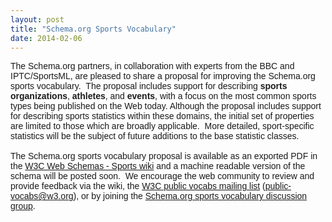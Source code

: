```yaml
---
layout: post
title: "Schema.org Sports Vocabulary"
date: 2014-02-06
---
```


<p><span style="font-family: Arial, Helvetica, sans-serif;">The Schema.org partners, in collaboration with experts from the BBC and IPTC/SportsML, are pleased to share a proposal for improving the Schema.org sports vocabulary.  The proposal includes support for describing <b>sports organizations</b>, <b>athletes</b>, and <b>events</b>, with a focus on the most common sports types being published on the Web today. Although the proposal includes support for describing sports
statistics within these domains, the initial set of properties are limited to
those which are broadly applicable.  More detailed, sport-specific
statistics will be the subject of future additions to the base statistic
classes.</span><br />
<span style="font-family: Arial, Helvetica, sans-serif;"><br /></span>
<span style="font-family: Arial, Helvetica, sans-serif;">The Schema.org sports vocabulary proposal is available
as an exported PDF in the <a href="http://www.w3.org/wiki/WebSchemas/Sports" target="_blank">W3C Web Schemas - Sports wiki</a> and a machine readable version of the schema will be posted soon.  We encourage the web
community to review and provide feedback via the wiki, the <a href="http://lists.w3.org/Archives/Public/public-vocabs/" target="_blank">W3C public vocabs mailing list</a> (<a href="mailto:public-vocabs@w3.org">public-vocabs@w3.org</a>), or by joining the <a href="https://groups.google.com/forum/#!forum/sports-schema-collab" target="_blank">Schema.org sports vocabulary discussion group</a>.</span><br /></p>
<div class="MsoNormal">
</div>